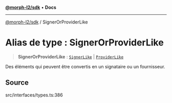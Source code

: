 [**@morph-l2/sdk**](../globals.md) • **Docs**

***

[@morph-l2/sdk](../globals.md) / SignerOrProviderLike

# Alias de type : SignerOrProviderLike

> **SignerOrProviderLike** : [`SignerLike`](SignerLike.md) \| [`ProviderLike`](ProviderLike.md)

Des éléments qui peuvent être convertis en un signataire ou un fournisseur.

## Source

src/interfaces/types.ts:386
